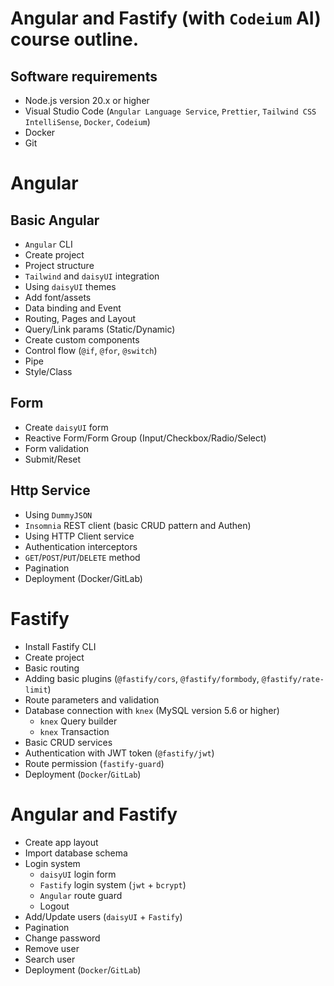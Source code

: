 # Angular and Fastify (with `Codeium` AI) course outline.

## Software requirements
- Node.js version 20.x or higher
- Visual Studio Code (`Angular Language Service`, `Prettier`, `Tailwind CSS IntelliSense`, `Docker`, `Codeium`)
- Docker
- Git

# Angular

## Basic Angular
- `Angular` CLI
- Create project
- Project structure
- `Tailwind` and `daisyUI` integration
- Using `daisyUI` themes
- Add font/assets
- Data binding and Event
- Routing, Pages and Layout
- Query/Link params (Static/Dynamic)
- Create custom components
- Control flow (`@if`, `@for`, `@switch`)
- Pipe
- Style/Class
## Form
- Create `daisyUI` form
- Reactive Form/Form Group (Input/Checkbox/Radio/Select)
- Form validation
- Submit/Reset
## Http Service
- Using `DummyJSON`
- `Insomnia` REST client (basic CRUD pattern and Authen)
- Using HTTP Client service
- Authentication interceptors
- `GET`/`POST`/`PUT`/`DELETE` method
- Pagination
- Deployment (Docker/GitLab)

# Fastify
- Install Fastify CLI
- Create project
- Basic routing
- Adding basic plugins (`@fastify/cors`, `@fastify/formbody`, `@fastify/rate-limit`)
- Route parameters and validation
- Database connection with `knex` (MySQL version 5.6 or higher)
  - `knex` Query builder
  - `knex` Transaction
- Basic CRUD services
- Authentication with JWT token (`@fastify/jwt`)
- Route permission (`fastify-guard`)
- Deployment (`Docker`/`GitLab`)

# Angular and Fastify
- Create app layout
- Import database schema
- Login system
  - `daisyUI` login form
  - `Fastify` login system (`jwt` + `bcrypt`)
  - `Angular` route guard
  - Logout
- Add/Update users (`daisyUI` + `Fastify`)
- Pagination
- Change password
- Remove user
- Search user
- Deployment (`Docker`/`GitLab`)
